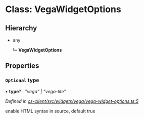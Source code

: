 # Class: VegaWidgetOptions

## Hierarchy

* any

  ↳ **VegaWidgetOptions**

## Properties

### `Optional` type

• **type**? : *"vega" | "vega-lite"*

*Defined in [cs-client/src/widgets/vega/vega-widget-options.ts:5](https://github.com/RichardHovenkamp/csnext/blob/c891e154/packages/cs-client/src/widgets/vega/vega-widget-options.ts#L5)*

enable HTML syntax in source, default true
